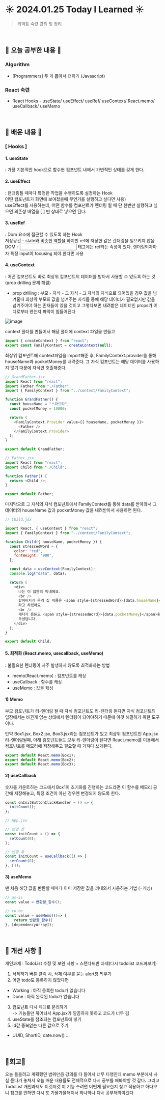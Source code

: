 # ☀️ 2024.01.25 Today I Learned ☀️
>리액트 숙련 강의 및 정리

<br/>

## 📖 오늘 공부한 내용 📖
### Algorithm
- [Programmers] 두 개 뽑아서 더하기 (Javascript)

### React 숙련
- React Hooks - useState/ useEffect/ useRef/ useContext/ React.memo/ useCallback/ useMemo

<br/> 

## 📁 배운 내용 📁
### [ Hooks ]
#### 1. useState
: 가장 기본적인 hook으로 함수현 컴포넌트 내에서 가변적인 상태를 갖게 한다.

#### 2. useEffect
: 랜더링될 때마다 특정한 작업을 수행하도록 설정하는 Hook <br/>
어떤 컴포넌트가 화면에 보여졌을때 무언가를 실행하고 싶다면 사용) <br/>
useEffect를 사용하는데, 어떤 함수를 컴포넌트가 렌더링 될 때 단 한번만 실행하고 싶으면 의존성 배열을 [ ] 빈 상태로 넣으면 된다.<br/>

#### 3. useRef
: Dom 요소에 접근할 수 있도록 하는 Hook <br/>
저장공간 - state와 비슷한 역할을 하지만 ref에 저장한 값은 렌더링을 일으키지 않음 <br/>
DOM - <input /> 태그에는 ref라는 속성이 있다. 랜더링되자마자 특정 input이 focusing 되야 한다면 사용 <br/>

#### 4. useContext
: 어떤 컴포넌트도 바로 최상위 컴포넌트의 데이터를 받아서 사용할 수 있도록 하는 것 (prop drilling 문제 해결)<br/>
* prop drilling : 부모 - 자식 - 그 자식 - 그 자식의 자식으로 되어있을 경우 값을 넘겨줄때 최상위 부모의 값을 넘겨주는 자식들 중에 해당 데이터가 필요없지만 값을 넘겨주어야 하는 존재들이 있을 것이고 그렇다보면 내려받은 데이터인 props가 어디로부터 왔는지 파악이 힘들어진다 <br/>

![image](https://github.com/limhyerin/TIL/assets/70150896/596a31e9-7b82-4c70-aa93-f86d44458917)

context 폴더를 만들어서 해당 폴더에 context 파일을 만들고
```js
import { createContext } from "react";
export const FamilyContext = createContext(null);
```
최상위 컴포넌트에 context파일을 import해준 후, FamilyContext.provider를 통해 houseName과 pocketMoney를 내려준다. 그 자식 컴포넌트는 해당 데이터를 사용하지 않기 때문에 자식만 호출해준다.
```js
// GrandFather.jsx
import React from "react";
import Father from "./Father";
import { FamilyContext } from "../context/FamilyContext";

function GrandFather() {
  const houseName = "스파르타";
  const pocketMoney = 10000;

  return (
    <FamilyContext.Provider value={{ houseName, pocketMoney }}>
      <Father />
    </FamilyContext.Provider>
  );
}

export default GrandFather;
```
```js
// Father.jsx
import React from "react";
import Child from "./Child";

function Father() {
  return <Child />;
}

export default Father;
``` 

마지막으로 그 자식의 자식 컴포넌트에서 FamilyContext를 통해 data를 받아와서 그 데이터의 houseName 값과 pocketMoney 값을 내려받아서 사용하면 된다.
```js
// Child.jsx

import React, { useContext } from "react";
import { FamilyContext } from "../context/FamilyContext";

function Child({ houseName, pocketMoney }) {
  const stressedWord = {
    color: "red",
    fontWeight: "900",
  };

  const data = useContext(FamilyContext);
  console.log("data", data);

  return (
    <div>
      나는 이 집안의 막내에요.
      <br />
      할아버지가 우리 집 이름은 <span style={stressedWord}>{data.houseName}</span>
      라고 하셨어요.
      <br />
      게다가 용돈도 <span style={stressedWord}>{data.pocketMoney}</span>원만큼이나
      주셨답니다.
    </div>
  );
}

export default Child;
``` 

#### 5. 최적화 (React.memo, usecallback, useMemo)
: 불필요한 렌더링이 자주 발생하지 않도록 최적화하는 방법

- memo(React.memo) : 컴포넌트를 캐싱
- useCallback : 함수를 캐싱
- useMemo : 값을 캐싱
  
#### 1) Memo

부모 컴포넌트가 리-렌더링 될 때 자식 컴포넌트도 리-렌더링 된다면 자식 컴포넌트의 입장에서는 바뀐게 없는 상태에서 렌더링이 되어야하기 때문에 이것 해결하기 위한 도구이다.

만약 Box1.jsx, Box2.jsx, Box3.jsx라는 컴포넌트가 있고 최상위 컴포넌트인 App.jsx 리-렌더링될때, 아래 컴포넌트들도 모두 리-렌더링이 된다면 React.memo를 이용해서 컴포넌트를 메모리에 저장해두고 필요할 때 가져다 쓰게된다.
```js
export default React.memo(Box1);
export default React.memo(Box2);
export default React.memo(Box3);
``` 

#### 2) useCallback

숫자를 카운트하는 코드에서 Box1이 초기화를 진행하는 코드라면 이 함수를 메모리 공간에 저장해놓고, 특정 조건이 아닌 경우엔 변경되지 않도록 한다.
```js
const onInitButtonClickHandler = () => {
  initCount();
};
```
```js
// App.jsx

// 변경 전
const initCount = () => {
  setCount(0);
};

// 변경 후
const initCount = useCallback(() => {
  setCount(0);
}, []);
``` 

#### 3) useMemo
맨 처음 해당 값을 반환할 때마다 이미 저장한 값을 꺼내와서 사용하는 기법 (=캐싱)
```js
// as-is
const value = 반환할_함수();

// to-be
const value = useMemo(()=> {
	return 반환할_함수()
}, [dependencyArray]);
``` 

<br/>

## 📁 개선 사항 📁
개인과제 : TodoList 수정 및 보완 사항 + 스탠다드반 과제(다시 todolist 코드짜보기) <br/>
1. 삭제하기 버튼 클릭 시, 삭제 여부를 묻는 alert창 띄우기 <br/>
2. 어떤 todo도 등록하지 않았다면 <br/>
  - Working : 아직 등록한 todo가 없습니다 
  - Done : 아직 완료된 todo가 없습니다
3. 컴포넌트 다시 제대로 분리하기 <br/>
-> 기능들만 묶어놔서 App.jsx가 깔끔하지 못하고 코드가 너무 김  <br/>
4. useState를 참조되는 컴포넌트에 넣기 <br/>
5. id값 중복없는 다른 값으로 주기 <br/>
  - UUID, ShortID, date.now() ...

<br/>

## 🧸회고🧸
오늘 들을려고 계획했던 범위만큼 강의를 다 들어서 너무 다행인데 memo 부분에서 사실 듣다가 놓쳐서 오늘 배운 내용들도 전체적으로 다시 공부를 해봐야할 것 같다. 그리고 TodoList 개인과제도 이것저것 이 기능 쓰려면 어떤게 필요한지 찾고 적용하고 하다보니 참고를 안하면 다시 또 가물가물해져서 하나하나 다시 공부해봐야겠다
